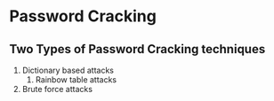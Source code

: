 # Password Cracking

## Two Types of Password Cracking techniques

1. Dictionary based attacks
   1. Rainbow table attacks
2. Brute force attacks



